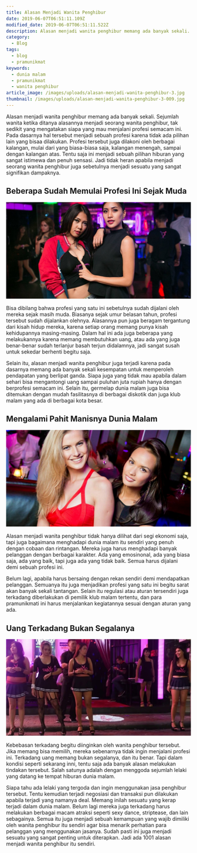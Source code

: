 ```yaml
---
title: Alasan Menjadi Wanita Penghibur
date: 2019-06-07T06:51:11.109Z
modified_date: 2019-06-07T06:51:11.522Z
description: Alasan menjadi wanita penghibur memang ada banyak sekali. Sejumlah wanita ketika ditanya alasannya menjadi seorang wanita penghibur.
category:
  - Blog
tags:
  - blog
  - pramunikmat
keywords:
  - dunia malam
  - pramunikmat
  - wanita penghibur
article_image: /images/uploads/alasan-menjadi-wanita-penghibur-3.jpg
thumbnail: /images/uploads/alasan-menjadi-wanita-penghibur-3-009.jpg
---
```

Alasan menjadi wanita penghibur memang ada banyak sekali. Sejumlah wanita ketika ditanya alasannya menjadi seorang wanita penghibur, tak sedikit yang mengatakan siapa yang mau menjalani profesi semacam ini. Pada dasarnya hal tersebut menjadi sebuah profesi karena tidak ada pilihan lain yang bisaa dilakukan. Profesi tersebut juga dilakoni oleh berbagai kalangan, mulai dari yang biasa-biasa saja, kalangan menengah, sampai dengan kalangan atas. Tentu saja ini menjadi sebuah pilihan hiburan yang sangat istimewa dan penuh sensasi. Jadi tidak heran apabila menjadi seorang wanita penghibur juga sebetulnya menjadi sesuatu yang sangat signifikan dampaknya.



## Beberapa Sudah Memulai Profesi Ini Sejak Muda

![Alasan Menjadi Wanita Penghibur](/images/uploads/alasan-menjadi-wanita-penghibur-3.jpg)

Bisa dibilang bahwa profesi yang satu ini sebetulnya sudah dijalani oleh mereka sejak masih muda. Biasanya sejak umur belasan tahun, profesi tersebut sudah dijalankan olehnya. Alasannya pun juga beragam tergantung dari kisah hidup mereka, karena setiap orang memang punya kisah kehidupannya masing-masing. Dalam hal ini ada juga beberapa yang melakukannya karena memang membutuhkan uang, atau ada yang juga benar-benar sudah terlanjur basah terjun didalamnya, jadi sangat susah untuk sekedar berhenti begitu saja.

Selain itu, alasan menjadi wanita penghibur juga terjadi karena pada dasarnya memang ada banyak sekali kesempatan untuk memperoleh pendapatan yang berlipat ganda. Siapa juga yang tidak mau apabila dalam sehari bisa mengantongi uang sampai puluhan juta rupiah hanya dengan berprofesi semacam ini. Selain itu, germelap dunia malam juga bisa ditemukan dengan mudah fasilitasnya di berbagai diskotik dan juga klub malam yang ada di berbagai kota besar.



## Mengalami Pahit Manisnya Dunia Malam

![Alasan Menjadi Wanita Penghibur](/images/uploads/alasan-menjadi-wanita-penghibur-2.jpg)

Alasan menjadi wanita penghibur tidak hanya dilihat dari segi ekonomi saja, tapi juga bagaimana menghadapi dunia malam itu sendiri yang penuh dengan cobaan dan rintangan. Mereka juga harus menghadapi banyak pelanggan dengan berbagai karakter. Ada yang emosinonal, ada yang biasa saja, ada yang baik, tapi juga ada yang tidak baik. Semua harus dijalani demi sebuah profesi ini.

Belum lagi, apabila harus bersaing dengan rekan sendiri demi mendapatkan pelanggan. Semuanya itu juga menjadikan profesi yang satu ini begitu sarat akan banyak sekali tantangan. Selain itu regulasi atau aturan tersendiri juga terkadang diberlakukan di pemilik klub malam tertentu, dan para pramunikmati ini harus menjalankan kegiatannya sesuai dengan aturan yang ada.



## Uang Terkadang Bukan Segalanya

![Alasan Menjadi Wanita Penghibur](/images/uploads/alasan-menjadi-wanita-penghibur-1.jpg)

Kebebasan terkadang begitu diinginkan oleh wanita penghibur tersebut. Jika memang bisa memilih, mereka sebenarnya tidak ingin menjalani profesi ini. Terkadang uang memang bukan segalanya, dan itu benar. Tapi dalam kondisi seperti sekarang inni, tentu saja ada banyak alasan melakukan tindakan tersebut. Salah satunya adalah dengan menggoda sejumlah lelaki yang datang ke tempat hiburan dunia malam.

Siapa tahu ada lelaki yang tergoda dan ingin menggunakan jasa penghibur tersebut. Tentu kemudian terjadi negosiasi dan transaksi pun dilakukan apabila terjadi yang namanya deal. Memang inilah sesuatu yang kerap terjadi dalam dunia malam. Belum lagi mereka juga terkadang harus melakukan berbagai macam atraksi seperti sexy dance, striptease, dan lain sebagainya. Semua itu juga menjadi sebuah kemampuan yang wajib dimiliki oleh wanita penghibur itu sendiri agar bisa menarik perhatian para pelanggan yang menggunakan jasanya. Sudah pasti ini juga menjadi sesuatu yang sangat penting untuk diterapkan. Jadi ada 1001 alasan menjadi wanita penghibur itu sendiri.
